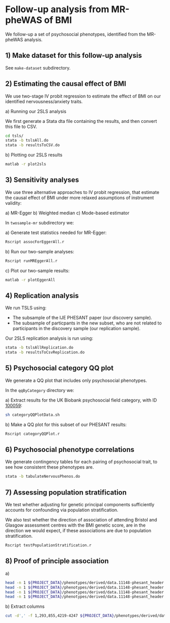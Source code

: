 # Follow-up analysis from MR-pheWAS of BMI

We follow-up a set of psychosocial phenotypes, identified from the MR-pheWAS analysis.

## 1) Make dataset for this follow-up analysis

See `make-dataset` subdirectory.


## 2) Estimating the causal effect of BMI

We use two-stage IV probit regression to estimate the effect of BMI on our identified nervousness/anxiety traits.

a) Running our 2SLS analysis

We first generate a Stata dta file containing the results, and then convert this file to CSV.

```bash
cd tsls/
stata -b tslsAll.do
stata -b resultsToCSV.do
```

b) Plotting our 2SLS results

```bash
matlab -r plot2sls
```


## 3) Sensitivity analyses

We use three alternative approaches to IV probit regression, that estimate the causal effect of BMI under more relaxed assumptions of instrument validity:

a) MR-Egger
b) Weighted median
c) Mode-based estimator

In `twosample-mr` subdirectory we:

a) Generate test statistics needed for MR-Egger:

```bash
Rscript assocForEggerAll.r
```

b) Run our two-sample analyses:

```bash
Rscript runMREggerAll.r
```

c) Plot our two-sample results:

```bash
matlab -r plotEggerAll
```


## 4) Replication analysis

We run TSLS using:

- The subsample of the IJE PHESANT paper (our discovery sample).
- The subsample of particpants in the new subset, who are not related to participants in the discovery sample (our replication sample).

Our 2SLS replication analysis is run using:

```bash
stata -b tslsAllReplication.do
stata -b resultsToCsvReplication.do
```


## 5) Psychosocial category QQ plot

We generate a QQ plot that includes only psychosocial phenotypes.

In the `qqByCategory` directory we:

a) Extract results for the UK Biobank psychosocial field category, with ID [100059](http://biobank.ctsu.ox.ac.uk/showcase/label.cgi?id=100059):

```bash
sh categoryQQPlotData.sh
```

b) Make a QQ plot for this subset of our PHESANT results:

```bash
Rscript categoryQQPlot.r
```

## 6) Psychosocial phenotype correlations

We generate contingency tables for each pairing of psychosocial trait, to see how consistent these phenotypes are.

```bash
stata -b tabulateNervousPhenos.do
````

## 7) Assessing population stratification

We test whether adjusting for genetic principal components sufficiently accounts for confounding via population stratification.

We also test whether the direction of association of attending Bristol and Glasgow assessment centres with the BMI genetic score, 
are in the direction we would expect, if these associations are due to population stratification.

```bash
Rscript testPopulationStratification.r
```

## 8) Proof of principle association

a) 
```bash
head -n 1 ${PROJECT_DATA}/phenotypes/derived/data.11148-phesant_header.csv | sed 's/,/\n/g' | cat -n | grep 'eid'
head -n 1 ${PROJECT_DATA}/phenotypes/derived/data.11148-phesant_header.csv | sed 's/,/\n/g' | cat -n | grep '2443'
head -n 1 ${PROJECT_DATA}/phenotypes/derived/data.11148-phesant_header.csv | sed 's/,/\n/g' | cat -n | grep '20002'
head -n 1 ${PROJECT_DATA}/phenotypes/derived/data.11148-phesant_header.csv | sed 's/,/\n/g' | cat -n | grep 'x135_'
```


b) Extract columns
```bash
cut -d',' -f 1,293,855,4219-4247 ${PROJECT_DATA}/phenotypes/derived/data.11148-phesant_header.csv > ${PROJECT_DATA}/phenotypes/derived/data.11148-phesant_header-proofofprinciple.csv
```
